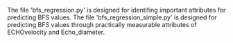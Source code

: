 The file 'bfs_regression.py' is designed for identifing important attributes for predicting BFS values.
The file 'bfs_regression_simple.py' is designed for predicting BFS values through practically measurable attributes of ECHOvelocity and Echo_diameter.